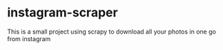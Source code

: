 # instagram-scraper
This is a small project using scrapy to download all your photos in one go from instagram
